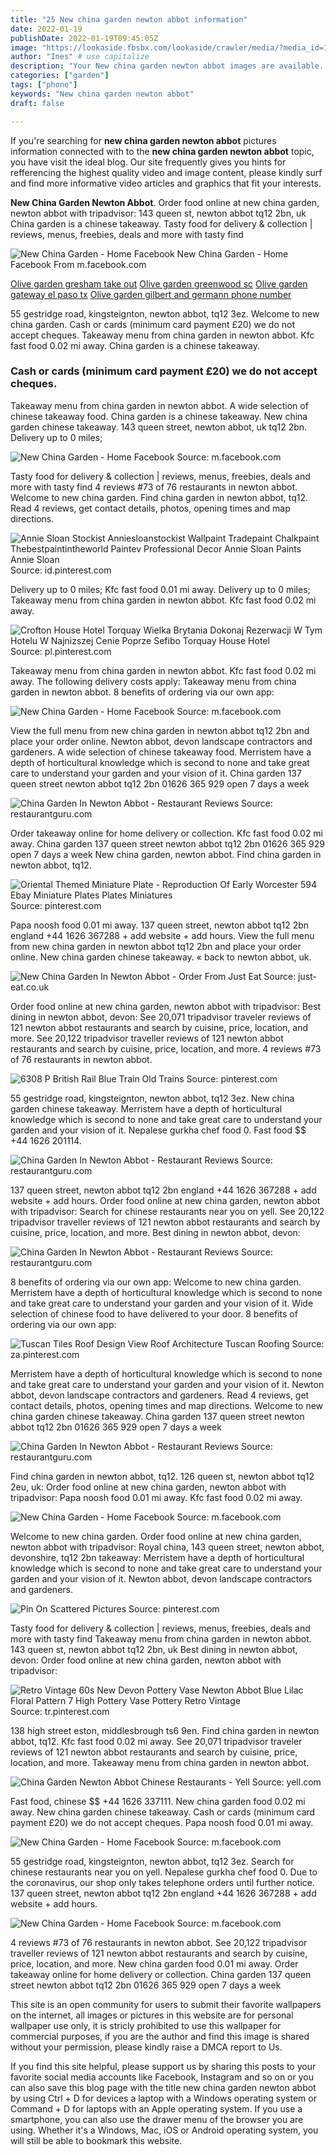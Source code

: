 ```yaml
---
title: "25 New china garden newton abbot information"
date: 2022-01-19
publishDate: 2022-01-19T09:45:05Z
image: "https://lookaside.fbsbx.com/lookaside/crawler/media/?media_id=107116401071434"
author: "Ines" # use capitalize
description: "Your New china garden newton abbot images are available. New china garden newton abbot are a topic that is being searched for and liked by netizens today. You can Get the New china garden newton abbot files here. Download all free vectors."
categories: ["garden"]
tags: ["phone"]
keywords: "New china garden newton abbot"
draft: false

---
```


If you're searching for **new china garden newton abbot** pictures information connected with to the **new china garden newton abbot** topic, you have visit the ideal  blog.  Our site frequently  gives you  hints  for refferencing  the highest  quality video and image  content, please kindly surf and find more informative video articles and graphics  that fit your interests.

**New China Garden Newton Abbot**. Order food online at new china garden, newton abbot with tripadvisor: 143 queen st, newton abbot tq12 2bn, uk China garden is a chinese takeaway. Tasty food for delivery &amp; collection | reviews, menus, freebies, deals and more with tasty find

![New China Garden - Home Facebook](https://lookaside.fbsbx.com/lookaside/crawler/media/?media_id=107116501071424 "New China Garden - Home Facebook")
New China Garden - Home Facebook From m.facebook.com

[Olive garden gresham take out](/olive-garden-gresham-take-out/)
[Olive garden greenwood sc](/olive-garden-greenwood-sc/)
[Olive garden gateway el paso tx](/olive-garden-gateway-el-paso-tx/)
[Olive garden gilbert and germann phone number](/olive-garden-gilbert-and-germann-phone-number/)

55 gestridge road, kingsteignton, newton abbot, tq12 3ez. Welcome to new china garden. Cash or cards (minimum card payment £20) we do not accept cheques. Takeaway menu from china garden in newton abbot. Kfc fast food 0.02 mi away. China garden is a chinese takeaway.

### Cash or cards (minimum card payment £20) we do not accept cheques.

Takeaway menu from china garden in newton abbot. A wide selection of chinese takeaway food. China garden is a chinese takeaway. New china garden chinese takeaway. 143 queen street, newton abbot, uk tq12 2bn. Delivery up to 0 miles;


![New China Garden - Home Facebook](https://lookaside.fbsbx.com/lookaside/crawler/media/?media_id=107116607738080 "New China Garden - Home Facebook")
Source: m.facebook.com

Tasty food for delivery &amp; collection | reviews, menus, freebies, deals and more with tasty find 4 reviews #73 of 76 restaurants in newton abbot. Welcome to new china garden. Find china garden in newton abbot, tq12. Read 4 reviews, get contact details, photos, opening times and map directions.

![Annie Sloan Stockist Anniesloanstockist Wallpaint Tradepaint Chalkpaint Thebestpaintintheworld Paintev Professional Decor Annie Sloan Paints Annie Sloan](https://i.pinimg.com/originals/2f/91/50/2f9150101d3297de85914db8ed5fbd4b.jpg "Annie Sloan Stockist Anniesloanstockist Wallpaint Tradepaint Chalkpaint Thebestpaintintheworld Paintev Professional Decor Annie Sloan Paints Annie Sloan")
Source: id.pinterest.com

Delivery up to 0 miles; Kfc fast food 0.01 mi away. Delivery up to 0 miles; Takeaway menu from china garden in newton abbot. Kfc fast food 0.02 mi away.

![Crofton House Hotel Torquay Wielka Brytania Dokonaj Rezerwacji W Tym Hotelu W Najnizszej Cenie Poprze Sefibo Torquay House Hotel](https://i.pinimg.com/originals/76/21/d7/7621d761eaa73dfe11409efafdd4bbde.jpg "Crofton House Hotel Torquay Wielka Brytania Dokonaj Rezerwacji W Tym Hotelu W Najnizszej Cenie Poprze Sefibo Torquay House Hotel")
Source: pl.pinterest.com

Takeaway menu from china garden in newton abbot. Kfc fast food 0.02 mi away. The following delivery costs apply: Takeaway menu from china garden in newton abbot. 8 benefits of ordering via our own app:

![New China Garden - Home Facebook](https://lookaside.fbsbx.com/lookaside/crawler/media/?media_id=107116667738074 "New China Garden - Home Facebook")
Source: m.facebook.com

View the full menu from new china garden in newton abbot tq12 2bn and place your order online. Newton abbot, devon landscape contractors and gardeners. A wide selection of chinese takeaway food. Merristem have a depth of horticultural knowledge which is second to none and take great care to understand your garden and your vision of it. China garden 137 queen street newton abbot tq12 2bn 01626 365 929 open 7 days a week

![China Garden In Newton Abbot - Restaurant Reviews](https://10619-2.s.cdn12.com/rests/original/110_508531861.jpg "China Garden In Newton Abbot - Restaurant Reviews")
Source: restaurantguru.com

Order takeaway online for home delivery or collection. Kfc fast food 0.02 mi away. China garden 137 queen street newton abbot tq12 2bn 01626 365 929 open 7 days a week New china garden, newton abbot. Find china garden in newton abbot, tq12.

![Oriental Themed Miniature Plate - Reproduction Of Early Worcester 594 Ebay Miniature Plates Plates Miniatures](https://i.pinimg.com/736x/a9/08/1c/a9081ca38e392a49b4a97f3de7f3bbfe.jpg "Oriental Themed Miniature Plate - Reproduction Of Early Worcester 594 Ebay Miniature Plates Plates Miniatures")
Source: pinterest.com

Papa noosh food 0.01 mi away. 137 queen street, newton abbot tq12 2bn england +44 1626 367288 + add website + add hours. View the full menu from new china garden in newton abbot tq12 2bn and place your order online. New china garden chinese takeaway. « back to newton abbot, uk.

![New China Garden In Newton Abbot - Order From Just Eat](https://just-eat-prod-eu-res.cloudinary.com/image/upload/c_fill,f_auto,q_auto,w_1200,h_630,d_uk:cuisines:chinese-7.jpg/v1/uk/restaurants/157007.jpg "New China Garden In Newton Abbot - Order From Just Eat")
Source: just-eat.co.uk

Order food online at new china garden, newton abbot with tripadvisor: Best dining in newton abbot, devon: See 20,071 tripadvisor traveler reviews of 121 newton abbot restaurants and search by cuisine, price, location, and more. See 20,122 tripadvisor traveller reviews of 121 newton abbot restaurants and search by cuisine, price, location, and more. 4 reviews #73 of 76 restaurants in newton abbot.

![6308 P British Rail Blue Train Old Trains](https://i.pinimg.com/600x315/c1/2c/bd/c12cbd70d85eec204cbf2f37ed88d249.jpg "6308 P British Rail Blue Train Old Trains")
Source: pinterest.com

55 gestridge road, kingsteignton, newton abbot, tq12 3ez. New china garden chinese takeaway. Merristem have a depth of horticultural knowledge which is second to none and take great care to understand your garden and your vision of it. Nepalese gurkha chef food 0. Fast food $$ +44 1626 201114.

![China Garden In Newton Abbot - Restaurant Reviews](https://10619-2.s.cdn12.com/rests/original/110_508531859.jpg "China Garden In Newton Abbot - Restaurant Reviews")
Source: restaurantguru.com

137 queen street, newton abbot tq12 2bn england +44 1626 367288 + add website + add hours. Order food online at new china garden, newton abbot with tripadvisor: Search for chinese restaurants near you on yell. See 20,122 tripadvisor traveller reviews of 121 newton abbot restaurants and search by cuisine, price, location, and more. Best dining in newton abbot, devon:

![China Garden In Newton Abbot - Restaurant Reviews](https://10619-2.s.cdn12.com/rests/original/110_508531862.jpg "China Garden In Newton Abbot - Restaurant Reviews")
Source: restaurantguru.com

8 benefits of ordering via our own app: Welcome to new china garden. Merristem have a depth of horticultural knowledge which is second to none and take great care to understand your garden and your vision of it. Wide selection of chinese food to have delivered to your door. 8 benefits of ordering via our own app:

![Tuscan Tiles Roof Design View Roof Architecture Tuscan Roofing](https://i.pinimg.com/originals/d5/86/89/d586896bb2186af6357dfa14ef73498c.jpg "Tuscan Tiles Roof Design View Roof Architecture Tuscan Roofing")
Source: za.pinterest.com

Merristem have a depth of horticultural knowledge which is second to none and take great care to understand your garden and your vision of it. Newton abbot, devon landscape contractors and gardeners. Read 4 reviews, get contact details, photos, opening times and map directions. Welcome to new china garden chinese takeaway. China garden 137 queen street newton abbot tq12 2bn 01626 365 929 open 7 days a week

![China Garden In Newton Abbot - Restaurant Reviews](https://10619-2.s.cdn12.com/rests/original/110_508531860.jpg "China Garden In Newton Abbot - Restaurant Reviews")
Source: restaurantguru.com

Find china garden in newton abbot, tq12. 126 queen st, newton abbot tq12 2eu, uk: Order food online at new china garden, newton abbot with tripadvisor: Papa noosh food 0.01 mi away. Kfc fast food 0.02 mi away.

![New China Garden - Home Facebook](https://lookaside.fbsbx.com/lookaside/crawler/media/?media_id=107113581071716 "New China Garden - Home Facebook")
Source: m.facebook.com

Welcome to new china garden. Order food online at new china garden, newton abbot with tripadvisor: Royal china, 143 queen street, newton abbot, devonshire, tq12 2bn takeaway: Merristem have a depth of horticultural knowledge which is second to none and take great care to understand your garden and your vision of it. Newton abbot, devon landscape contractors and gardeners.

![Pin On Scattered Pictures](https://i.pinimg.com/originals/42/9d/e7/429de78a59c2189c74f296559d31c7d9.jpg "Pin On Scattered Pictures")
Source: pinterest.com

Tasty food for delivery &amp; collection | reviews, menus, freebies, deals and more with tasty find Takeaway menu from china garden in newton abbot. 143 queen st, newton abbot tq12 2bn, uk Best dining in newton abbot, devon: Order food online at new china garden, newton abbot with tripadvisor:

![Retro Vintage 60s New Devon Pottery Vase Newton Abbot Blue Lilac Floral Pattern 7 High Pottery Vase Pottery Retro Vintage](https://i.pinimg.com/736x/46/38/47/4638472b63c28b05947c3d3516b75cfc.jpg "Retro Vintage 60s New Devon Pottery Vase Newton Abbot Blue Lilac Floral Pattern 7 High Pottery Vase Pottery Retro Vintage")
Source: tr.pinterest.com

138 high street eston, middlesbrough ts6 9en. Find china garden in newton abbot, tq12. Kfc fast food 0.02 mi away. See 20,071 tripadvisor traveler reviews of 121 newton abbot restaurants and search by cuisine, price, location, and more. Takeaway menu from china garden in newton abbot.

![China Garden Newton Abbot Chinese Restaurants - Yell](https://c.yell.com/t_galleryFit,f_auto/2011e11f-77aa-43e8-bfcc-49b55c7b091e_image_jpeg.jpg "China Garden Newton Abbot Chinese Restaurants - Yell")
Source: yell.com

Fast food, chinese $$ +44 1626 337111. New china garden food 0.02 mi away. New china garden chinese takeaway. Cash or cards (minimum card payment £20) we do not accept cheques. Papa noosh food 0.01 mi away.

![New China Garden - Home Facebook](https://lookaside.fbsbx.com/lookaside/crawler/media/?media_id=107116501071424 "New China Garden - Home Facebook")
Source: m.facebook.com

55 gestridge road, kingsteignton, newton abbot, tq12 3ez. Search for chinese restaurants near you on yell. Nepalese gurkha chef food 0. Due to the coronavirus, our shop only takes telephone orders until further notice. 137 queen street, newton abbot tq12 2bn england +44 1626 367288 + add website + add hours.

![New China Garden - Home Facebook](https://lookaside.fbsbx.com/lookaside/crawler/media/?media_id=107116401071434 "New China Garden - Home Facebook")
Source: m.facebook.com

4 reviews #73 of 76 restaurants in newton abbot. See 20,122 tripadvisor traveller reviews of 121 newton abbot restaurants and search by cuisine, price, location, and more. New china garden food 0.01 mi away. Order takeaway online for home delivery or collection. China garden 137 queen street newton abbot tq12 2bn 01626 365 929 open 7 days a week

This site is an open community for users to submit their favorite wallpapers on the internet, all images or pictures in this website are for personal wallpaper use only, it is stricly prohibited to use this wallpaper for commercial purposes, if you are the author and find this image is shared without your permission, please kindly raise a DMCA report to Us.

If you find this site helpful, please support us by sharing this posts to your favorite social media accounts like Facebook, Instagram and so on or you can also save this blog page with the title new china garden newton abbot by using Ctrl + D for devices a laptop with a Windows operating system or Command + D for laptops with an Apple operating system. If you use a smartphone, you can also use the drawer menu of the browser you are using. Whether it's a Windows, Mac, iOS or Android operating system, you will still be able to bookmark this website.
